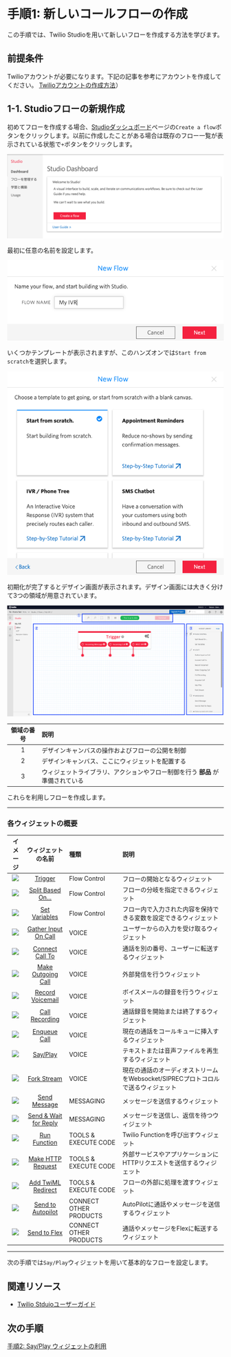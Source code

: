 #  手順1: 新しいコールフローの作成

この手順では、Twilio Studioを用いて新しいフローを作成する方法を学びます。

## 前提条件
Twilioアカウントが必要になります。下記の記事を参考にアカウントを作成してください。
[Twilioアカウントの作成方法](https://www.twilio.com/blog/how-to-create-twilio-account-jp)）

## 1-1. Studioフローの新規作成

初めてフローを作成する場合、[Studioダッシュボード](https://jp.twilio.com/console/studio/dashboard)ページの`Create a flow`ボタンをクリックします。以前に作成したことがある場合は既存のフロー一覧が表示されている状態で`+`ボタンをクリックします。

![初めてフローを作成する場合](../assets/01-Create-First-Flow.png)

最初に任意の名前を設定します。

![フローの名前を設定](../assets/01-Flow-Name.png)

いくつかテンプレートが表示されますが、このハンズオンでは`Start from scratch`を選択します。

![まっさらな状態で開始](../assets/01-Flow-Template.png)

初期化が完了するとデザイン画面が表示されます。デザイン画面には大きく分けて3つの領域が用意されています。

![デザイン画面](../assets/01-Design-Screen.png)

|領域の番号 |説明 |
|:-------:|:--------|
|1|デザインキャンバスの操作およびフローの公開を制御|
|2|デザインキャンバス、ここにウィジェットを配置する |
|3|ウィジェットライブラリ、アクションやフロー制御を行う __部品__ が準備されている |

これらを利用しフローを作成します。

-------------------------------------

### 各ウィジェットの概要

|イメージ|ウィジェットの名前 |種類 |説明 |
|:-------:|:-------:|:--------|:--------|
|<img src="https://twilio-cms-prod.s3.amazonaws.com/images/trigger.width-500.png" />|[Trigger](https://jp.twilio.com/docs/studio/widget-library/trigger-start)|Flow Control|フローの開始となるウィジェット|
|<img src="https://twilio-cms-prod.s3.amazonaws.com/images/splitbasedon.width-500.png" />|[Split Based On...](https://jp.twilio.com/docs/studio/widget-library/split-based-on)|Flow Control|フローの分岐を指定できるウィジェット |
|<img src="https://twilio-cms-prod.s3.amazonaws.com/images/Screen_Shot_2018-11-29_at_9.15.43_AM.width-500.png" />|[Set Variables](https://jp.twilio.com/docs/studio/widget-library/set-variables)|Flow Control|フロー内で入力された内容を保持できる変数を設定できるウィジェット|
|<img src="https://twilio-cms-prod.s3.amazonaws.com/images/gatherinputoncall.width-500.png" />|[Gather Input On Call](https://jp.twilio.com/docs/studio/widget-library/gather-input-call)|VOICE|ユーザーからの入力を受け取るウィジェット|
|<img src="https://twilio-cms-prod.s3.amazonaws.com/images/connectcallto.width-500.png" />|[Connect Call To](https://jp.twilio.com/docs/studio/widget-library/connect-call)|VOICE|通話を別の番号、ユーザーに転送するウィジェット|
|<img src="https://twilio-cms-prod.s3.amazonaws.com/images/Make_Outgoing_Call.width-500.png" />|[Make Outgoing Call](https://jp.twilio.com/docs/studio/widget-library/make-outgoing-call)|VOICE|外部発信を行うウィジェット|
|<img src="https://twilio-cms-prod.s3.amazonaws.com/images/recordvoicemail.width-500.png" />|[Record Voicemail](https://jp.twilio.com/docs/studio/widget-library/record-voicemail)|VOICE|ボイスメールの録音を行うウィジェット|
|<img src="https://twilio-cms-prod.s3.amazonaws.com/images/Screen_Shot_2019-07-10_at_11.19.12_PM.width-500.png" />|[Call Recording](https://jp.twilio.com/docs/studio/widget-library/call-recording)|VOICE|通話録音を開始または終了するウィジェット|
|<img src="https://twilio-cms-prod.s3.amazonaws.com/images/enqueue-widget.width-500.png" />|[Enqueue Call](https://jp.twilio.com/docs/studio/widget-library/enqueue-call)|VOICE|現在の通話をコールキューに挿入するウィジェット|
|<img src="https://twilio-cms-prod.s3.amazonaws.com/images/sayplay.width-500.png" />|[Say/Play](https://jp.twilio.com/docs/studio/widget-library/sayplay)|VOICE|テキストまたは音声ファイルを再生するウィジェット|
|<img src="https://twilio-cms-prod.s3.amazonaws.com/images/fork_stream_widget.width-500.png" />|[Fork Stream](https://jp.twilio.com/docs/studio/widget-library/fork-stream)|VOICE|現在の通話のオーディオストリームをWebsocket/SIPRECプロトコロルで送るウィジェット|
|<img src="https://twilio-cms-prod.s3.amazonaws.com/images/sendmessage.width-500.png" />|[Send Message](https://jp.twilio.com/docs/studio/widget-library/send-message)|MESSAGING|メッセージを送信するウィジェット|
|<img src="https://twilio-cms-prod.s3.amazonaws.com/images/sendandwaitforreply.width-500.png" />|[Send & Wait for Reply]()|MESSAGING|メッセージを送信し、返信を待つウィジェット|
|<img src="https://twilio-cms-prod.s3.amazonaws.com/images/runfunction.width-500.png" />|[Run Function](https://jp.twilio.com/docs/studio/widget-library/run-function)|TOOLS & EXECUTE CODE|Twilio Functionを呼び出すウィジェット|
|<img src="https://twilio-cms-prod.s3.amazonaws.com/images/httprequest.width-500.png" />|[Make HTTP Request](https://jp.twilio.com/docs/studio/widget-library/http-request)|TOOLS & EXECUTE CODE|外部サービスやアプリケーションにHTTPリクエストを送信するウィジェット|
|<img src="https://twilio-cms-prod.s3.amazonaws.com/images/Screen_Shot_2019-08-26_at_11.40.56_AM.width-500.png" />|[Add TwiML Redirect](https://jp.twilio.com/docs/studio/widget-library/twiml-redirect)|TOOLS & EXECUTE CODE|フローの外部に処理を渡すウィジェット|
|<img src="https://twilio-cms-prod.s3.amazonaws.com/images/Screen_Shot_2019-05-21_at_3.55.20_PM.width-500.png" />|[Send to Autopilot](https://jp.twilio.com/docs/studio/widget-library/autopilot)|CONNECT OTHER PRODUCTS|AutoPilotに通話やメッセージを送信するウィジェット|
|<img src="https://twilio-cms-prod.s3.amazonaws.com/images/send-to-flex_ZmYZLbs.width-800.png" />|[Send to Flex](https://jp.twilio.com/docs/studio/widget-library/send-flex)|CONNECT OTHER PRODUCTS|通話やメッセージをFlexに転送するウィジェット|



-------------------------------------

次の手順では`Say/Play`ウィジェットを用いて基本的なフローを設定します。

## 関連リソース

- [Twilio Stduioユーザーガイド](https://jp.twilio.com/docs/studio/user-guide)


## 次の手順
[手順2: Say/Play ウィジェットの利用](02-Use-Widgets.md)
